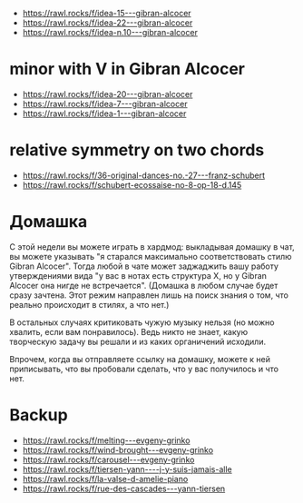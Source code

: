 

- https://rawl.rocks/f/idea-15---gibran-alcocer
- https://rawl.rocks/f/idea-22---gibran-alcocer
- https://rawl.rocks/f/idea-n.10---gibran-alcocer

# minor with V in Gibran Alcocer

- https://rawl.rocks/f/idea-20---gibran-alcocer
- https://rawl.rocks/f/idea-7---gibran-alcocer
- https://rawl.rocks/f/idea-1---gibran-alcocer

# relative symmetry on two chords

- https://rawl.rocks/f/36-original-dances-no.-27---franz-schubert
- https://rawl.rocks/f/schubert-ecossaise-no-8-op-18-d.145

# Домашка

С этой недели вы можете играть в хардмод: выкладывая домашку в чат, вы можете указывать "я старался максимально соответствовать стилю Gibran Alcocer". Тогда любой в чате может заджаджить вашу работу утверждениями вида "у вас в нотах есть структура Х, но у Gibran Alcocer она нигде не встречается". (Домашка в любом случае будет сразу зачтена. Этот режим направлен лишь на поиск знания о том, что реально происходит в стилях, а что нет.)

В остальных случаях критиковать чужую музыку нельзя (но можно хвалить, если вам понравилось). Ведь никто не знает, какую творческую задачу вы решали и из каких органичений исходили.

Впрочем, когда вы отправляете ссылку на домашку, можете к ней приписывать, что вы пробовали сделать, что у вас получилось и что нет.

# Backup 

- https://rawl.rocks/f/melting---evgeny-grinko
- https://rawl.rocks/f/wind-brought---evgeny-grinko
- https://rawl.rocks/f/carousel---evgeny-grinko
- https://rawl.rocks/f/tiersen-yann----j-y-suis-jamais-alle
- https://rawl.rocks/f/la-valse-d-amelie-piano
- https://rawl.rocks/f/rue-des-cascades---yann-tiersen

